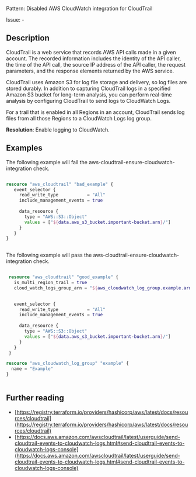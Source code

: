 Pattern: Disabled AWS CloudWatch integration for CloudTrail

Issue: -

## Description

CloudTrail is a web service that records AWS API calls made in a given account. The recorded information includes the identity of the API caller, the time of the API call, the source IP address of the API caller, the request parameters, and the response elements returned by the AWS service.

CloudTrail uses Amazon S3 for log file storage and delivery, so log files are stored durably. In addition to capturing CloudTrail logs in a specified Amazon S3 bucket for long-term analysis, you can perform real-time analysis by configuring CloudTrail to send logs to CloudWatch Logs.

For a trail that is enabled in all Regions in an account, CloudTrail sends log files from all those Regions to a CloudWatch Logs log group.

**Resolution**: Enable logging to CloudWatch.

## Examples

The following example will fail the aws-cloudtrail-ensure-cloudwatch-integration check.
```terraform

resource "aws_cloudtrail" "bad_example" {
   event_selector {
     read_write_type           = "All"
     include_management_events = true
 
     data_resource {
       type = "AWS::S3::Object"
       values = ["${data.aws_s3_bucket.important-bucket.arn}/"]
     }
   }
}
 
```

The following example will pass the aws-cloudtrail-ensure-cloudwatch-integration check.
```terraform

 resource "aws_cloudtrail" "good_example" {
   is_multi_region_trail = true
   cloud_watch_logs_group_arn = "${aws_cloudwatch_log_group.example.arn}:*" 

 
   event_selector {
     read_write_type           = "All"
     include_management_events = true
 
     data_resource {
       type = "AWS::S3::Object"
       values = ["${data.aws_s3_bucket.important-bucket.arn}/"]
     }
   }
 }

resource "aws_cloudwatch_log_group" "example" {
  name = "Example"
}
 
```

## Further reading

- [https://registry.terraform.io/providers/hashicorp/aws/latest/docs/resources/cloudtrail](https://registry.terraform.io/providers/hashicorp/aws/latest/docs/resources/cloudtrail)
- [https://docs.aws.amazon.com/awscloudtrail/latest/userguide/send-cloudtrail-events-to-cloudwatch-logs.html#send-cloudtrail-events-to-cloudwatch-logs-console](https://docs.aws.amazon.com/awscloudtrail/latest/userguide/send-cloudtrail-events-to-cloudwatch-logs.html#send-cloudtrail-events-to-cloudwatch-logs-console)